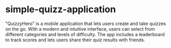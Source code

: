 # simple-quizz-application
"QuizzyHero" is a mobile application that lets users create and take quizzes on the go. With a modern and intuitive interface, users can select from different categories and levels of difficulty. The app includes a leaderboard to track scores and lets users share their quiz results with friends.
